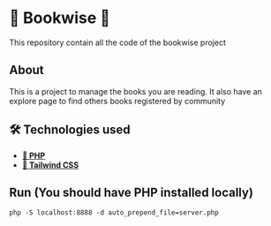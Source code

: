 # 🌊 Bookwise 🌊

This repository contain all the code of the bookwise project

## About
This is a project to manage the books you are reading. It also have an explore page to find others books registered by community

## 🛠 Technologies used

- [**🐘 PHP**](https://react.dev/)
- [**🧢 Tailwind CSS**](https://tailwindcss.com/docs/installation)

## Run (You should have PHP installed locally)
`php -S localhost:8888 -d auto_prepend_file=server.php`